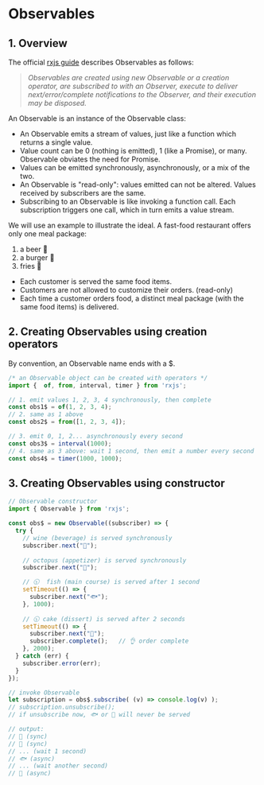 # Observables

## 1. Overview

The official [rxjs guide](https://rxjs.dev/guide/Observable) describes Observables as follows:
> *Observables are created using new Observable or a creation operator, are subscribed to with an Observer, execute to deliver next/error/complete notifications to the Observer, and their execution may be disposed.*

An Observable is an instance of the Observable class:

- An Observable emits a stream of values, just like a function which returns a single value.
- Value count can be 0 (nothing is emitted), 1 (like a Promise), or many. Observable obviates the need for Promise.
- Values can be emitted synchronously, asynchronously, or a mix of the two.
- An Observable is "read-only": values emitted can not be altered. Values received by subscribers are the same.
- Subscribing to an Observable is like invoking a function call. Each subscription triggers one call, which in turn emits a value stream.

We will use an example to illustrate the ideal. A fast-food restaurant offers only one meal package:

1. a beer 🍺
2. a burger 🍔
3. fries 🍟

- Each customer is served the same food items.
- Customers are not allowed to customize their orders. (read-only)
- Each time a customer orders food, a distinct meal package (with the same food items) is delivered.

## 2. Creating Observables using creation operators

By convention, an Observable name ends with a $.

```typescript
/* an Observable object can be created with operators */
import {  of, from, interval, timer } from 'rxjs';

// 1. emit values 1, 2, 3, 4 synchronously, then complete
const obs1$ = of(1, 2, 3, 4);   
// 2. same as 1 above
const obs2$ = from([1, 2, 3, 4]);

// 3. emit 0, 1, 2... asynchronously every second
const obs3$ = interval(1000); 
// 4. same as 3 above: wait 1 second, then emit a number every second
const obs4$ = timer(1000, 1000);
```

## 3. Creating Observables using constructor

```typescript
// Observable constructor
import { Observable } from 'rxjs';

const obs$ = new Observable((subscriber) => {
  try {
    // wine (beverage) is served synchronously
    subscriber.next("🍷");     
    
    // octopus (appetizer) is served synchronously
    subscriber.next("🐙");     

    // 🕥  fish (main course) is served after 1 second
    setTimeout(() => {
      subscriber.next("🐟");   
    }, 1000);
    
    // 🕥 cake (dissert) is served after 2 seconds
    setTimeout(() => {
      subscriber.next("🍰");   
      subscriber.complete();   // 👌 order complete
    }, 2000);
  } catch (err) {
    subscriber.error(err);
  }
});

// invoke Observable
let subscription = obs$.subscribe( (v) => console.log(v) );
// subscription.unsubscribe();  
// if unsubscribe now, 🐟 or 🍰 will never be served

// output:
// 🍷 (sync)
// 🐙 (sync)
// ... (wait 1 second)
// 🐟 (async)
// ... (wait another second)
// 🍰 (async)
```
